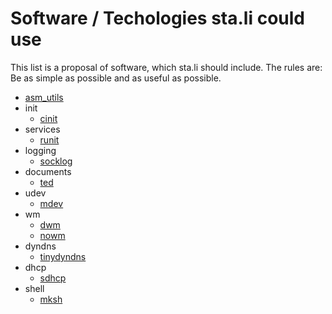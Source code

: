 Software / Techologies sta.li could use
=======================================

This list is a proposal of software, which sta.li should include. The rules
are: Be as simple as possible and as useful as possible.

* [asm_utils](http://www.energymech.net/users/proton/)
* init
	* [cinit](http://www.nico.schottelius.org/software/cinit/)
* services
	* [runit](http://smarden.org/runit/)
* logging
	* [socklog](http://smarden.org/socklog/)
* documents
	* [ted](http://www.nllgg.nl/ted/)
* udev
	* [mdev](http://lists.busybox.net/pipermail/busybox/2005-December/017183.html)
* wm
	* [dwm](http://dwm.suckless.org)
	* [nowm](https://github.com/patrickhaller/no-wm)
* dyndns
	* [tinydyndns](http://smarden.org/tinydyndns/)
* dhcp
	* [sdhcp](http://galos.no-ip.org/sdhcp)
* shell
	* [mksh](https://www.mirbsd.org/mksh.htm)

